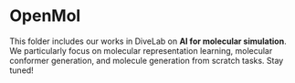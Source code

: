 # OpenMol

This folder includes our works in DiveLab on **AI for molecular simulation**. We particularly focus on molecular representation learning, molecular conformer generation, and molecule generation from scratch tasks. Stay tuned!
